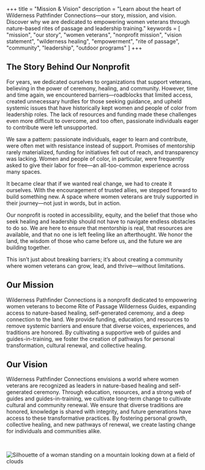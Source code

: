 +++
title = "Mission & Vision"
description = "Learn about the heart of Wilderness Pathfinder Connections—our story, mission, and vision. Discover why we are dedicated to empowering women veterans through nature-based rites of passage and leadership training."
keywords = [
  "mission",
  "our story",
  "women veterans",
  "nonprofit mission",
  "vision statement",
  "wilderness healing",
  "empowerment",
  "rite of passage",
  "community",
  "leadership",
  "outdoor programs"
]
+++
## The Story Behind Our Nonprofit

For years, we dedicated ourselves to organizations that support veterans, believing in the power of ceremony, healing, and community. However, time and time again, we encountered barriers—roadblocks that limited access, created unnecessary hurdles for those seeking guidance, and upheld systemic issues that have historically kept women and people of color from leadership roles. The lack of resources and funding made these challenges even more difficult to overcome, and too often, passionate individuals eager to contribute were left unsupported.

We saw a pattern: passionate individuals, eager to learn and contribute, were often met with resistance instead of support. Promises of mentorship rarely materialized, funding for initiatives felt out of reach, and transparency was lacking. Women and people of color, in particular, were frequently asked to give their labor for free—an all-too-common experience across many spaces.

It became clear that if we wanted real change, we had to create it ourselves. With the encouragement of trusted allies, we stepped forward to build something new. A space where women veterans are truly supported in their journey—not just in words, but in action.

Our nonprofit is rooted in accessibility, equity, and the belief that those who seek healing and leadership should not have to navigate endless obstacles to do so. We are here to ensure that mentorship is real, that resources are available, and that no one is left feeling like an afterthought. We honor the land, the wisdom of those who came before us, and the future we are building together.

This isn’t just about breaking barriers; it’s about creating a community where women veterans can grow, lead, and thrive—without limitations.

## Our Mission

Wilderness Pathfinder Connections is a nonprofit dedicated to empowering women veterans to become Rite of Passage Wilderness Guides, expanding access to nature-based healing, self-generated ceremony, and a deep connection to the land. We provide funding, education, and resources to remove systemic barriers and ensure that diverse voices, experiences, and traditions are honored. By cultivating a supportive web of guides and guides-in-training, we foster the creation of pathways for personal transformation, cultural renewal, and collective healing.

## Our Vision

Wilderness Pathfinder Connections envisions a world where women veterans are recognized as leaders in nature-based healing and self-generated ceremony. Through education, resources, and a strong web of guides and guides-in-training, we cultivate long-term change to cultivate cultural and community renewal. We ensure that diverse traditions are honored, knowledge is shared with integrity, and future generations have access to these transformative practices. By fostering personal growth, collective healing, and new pathways of renewal, we create lasting change for individuals and communities alike.

&nbsp;

![Silhouette of a woman standing on a mountain looking down at a field of clouds](/uploads/pexels-punttim-618464.jpg)